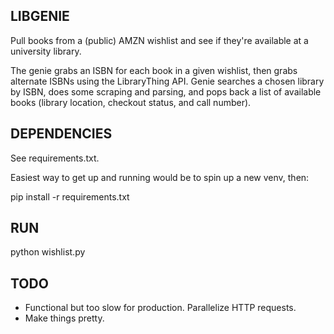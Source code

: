 LIBGENIE
--------

Pull books from a (public) AMZN wishlist and see if they're available at a university library.

The genie grabs an ISBN for each book in a given wishlist, then grabs alternate ISBNs using the LibraryThing API. Genie searches a chosen library by ISBN, does some scraping and parsing, and pops back a list of available books (library location, checkout status, and call number). 

DEPENDENCIES
------------

See requirements.txt.

Easiest way to get up and running would be to spin up a new venv, then:

pip install -r requirements.txt

RUN
---

python wishlist.py

TODO
----

* Functional but too slow for production. Parallelize HTTP requests.
* Make things pretty.
